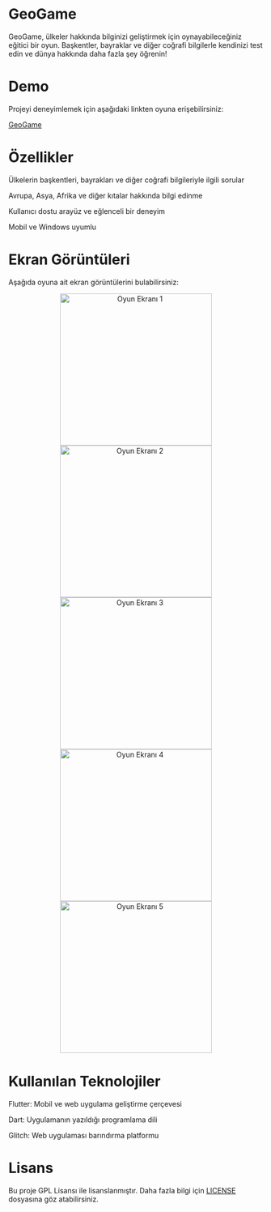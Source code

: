 # GeoGame

GeoGame, ülkeler hakkında bilginizi geliştirmek için oynayabileceğiniz eğitici bir oyun. Başkentler, bayraklar ve diğer coğrafi bilgilerle kendinizi test edin ve dünya hakkında daha fazla şey öğrenin!

# Demo

Projeyi deneyimlemek için aşağıdaki linkten oyuna erişebilirsiniz:

[GeoGame](https://github.com/keremlolgg/GeoGame/releases/latest)

# Özellikler

Ülkelerin başkentleri, bayrakları ve diğer coğrafi bilgileriyle ilgili sorular

Avrupa, Asya, Afrika ve diğer kıtalar hakkında bilgi edinme

Kullanıcı dostu arayüz ve eğlenceli bir deneyim

Mobil ve Windows uyumlu


# Ekran Görüntüleri

Aşağıda oyuna ait ekran görüntülerini bulabilirsiniz:

<p align="center">
  <img src="Resimler/resim2.png" alt="Oyun Ekranı 1" width="300"/>
  <img src="Resimler/resim3.png" alt="Oyun Ekranı 2" width="300"/>
  <img src="Resimler/resim4.png" alt="Oyun Ekranı 3" width="300"/>
  <img src="Resimler/resim5.png" alt="Oyun Ekranı 4" width="300"/>
  <img src="Resimler/resim1.png" alt="Oyun Ekranı 5" width="300"/>


# Kullanılan Teknolojiler

Flutter: Mobil ve web uygulama geliştirme çerçevesi

Dart: Uygulamanın yazıldığı programlama dili

Glitch: Web uygulaması barındırma platformu


# Lisans

Bu proje GPL Lisansı ile lisanslanmıştır. Daha fazla bilgi için [LICENSE](LICENSE) dosyasına göz atabilirsiniz.

